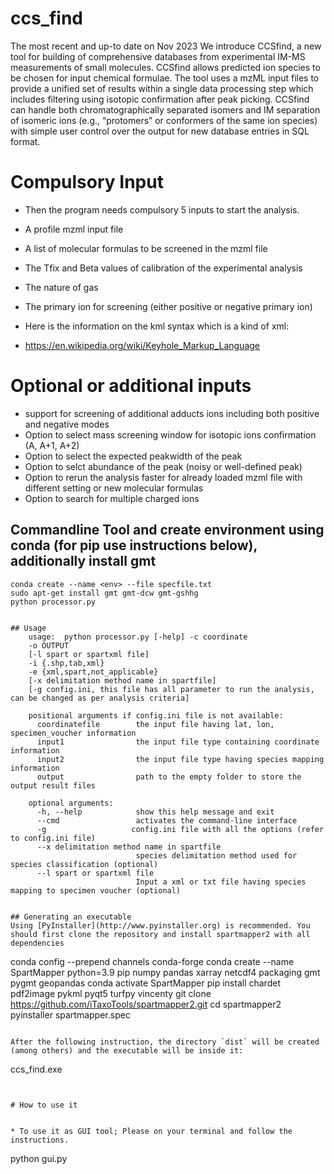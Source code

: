 # ccs_find
The most recent and up-to date on Nov 2023
We introduce CCSfind, a new tool for building of comprehensive databases from experimental IM-MS measurements of small molecules. 
CCSfind allows predicted ion species to be chosen for input chemical formulae.
The tool uses a mzML input files to provide a unified set of results within a single data processing step which includes filtering using isotopic confirmation after peak picking.
CCSfind can handle both chromatographically separated isomers and IM separation of isomeric ions (e.g., “protomers” or conformers of the same ion species) with 
simple user control over the output for new database entries in SQL format. 

# Compulsory Input

* Then the program needs compulsory 5 inputs to start the analysis.
* A profile mzml input file
* A list of molecular formulas to be screened in the mzml file
* The Tfix and Beta values of calibration of the experimental analysis
* The nature of gas
* The primary ion for screening (either positive or negative primary ion)

* Here is the information on the kml syntax which is a kind of xml:
* https://en.wikipedia.org/wiki/Keyhole_Markup_Language


# Optional or additional inputs

* support for screening of additional adducts ions including both positive and negative modes
* Option to select mass screening window for isotopic ions confirmation (A, A+1, A+2)
* Option to select the expected peakwidth of the peak 
* Option to selct abundance of the peak (noisy or well-defined peak)
* Option to rerun the analysis faster for already loaded mzml file with different setting or new molecular formulas
* Option to search for multiple charged ions



## Commandline Tool and create environment using conda (for pip use instructions below), additionally install gmt

```
conda create --name <env> --file specfile.txt
sudo apt-get install gmt gmt-dcw gmt-gshhg
python processor.py

```

```

## Usage
    usage:  python processor.py [-help] -c coordinate 
    -o OUTPUT 
    [-l spart or spartxml file] 
    -i {.shp,tab,xml} 
    -e {xml,spart,not_applicable}
    [-x delimitation method name in spartfile]
    [-g config.ini, this file has all parameter to run the analysis, can be changed as per analysis criteria]

    positional arguments if config.ini file is not available:
      coordinatefile        the input file having lat, lon, specimen_voucher information
      input1                the input file type containing coordinate information
      input2                the input file type having species mapping information
      output                path to the empty folder to store the output result files

    optional arguments:
      -h, --help            show this help message and exit
      --cmd                 activates the command-line interface
      -g                   config.ini file with all the options (refer to config.ini file)
      --x delimitation method name in spartfile
                            species delimitation method used for species classification (optional)
      --l spart or spartxml file
                            Input a xml or txt file having species mapping to specimen voucher (optional)


## Generating an executable
Using [PyInstaller](http://www.pyinstaller.org) is recommended. You should first clone the repository and install spartmapper2 with all dependencies 
```
conda config --prepend channels conda-forge
conda create --name SpartMapper  python=3.9 pip numpy pandas xarray netcdf4 packaging gmt pygmt geopandas
conda activate SpartMapper
pip install chardet pdf2image pykml pyqt5 turfpy vincenty
git clone https://github.com/iTaxoTools/spartmapper2.git
cd spartmapper2
pyinstaller spartmapper.spec

```

After the following instruction, the directory `dist` will be created (among others) and the executable will be inside it:
```
ccs_find.exe
```


# How to use it


* To use it as GUI tool; Please on your terminal and follow the instructions.
```
python gui.py
```


